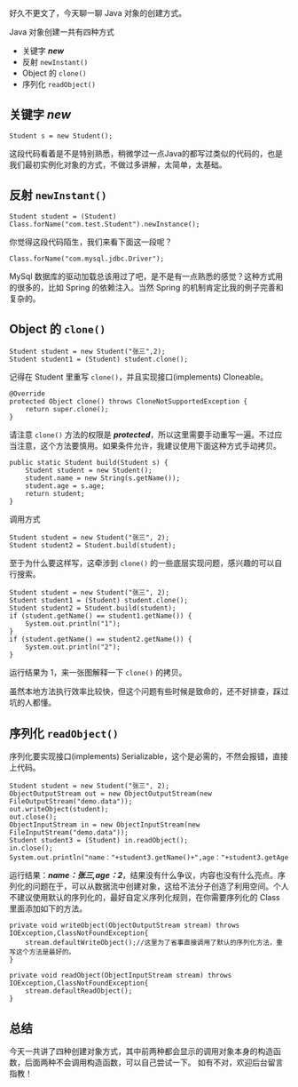 好久不更文了，今天聊一聊 Java 对象的创建方式。

Java 对象创建一共有四种方式

- 关键字 ***new*** 
- 反射 ```newInstant()``` 
- Object 的 ```clone()```
- 序列化 ```readObject()```

## 关键字 ***new***
```
Student s = new Student();
```
这段代码看着是不是特别熟悉，稍微学过一点Java的都写过类似的代码的，也是我们最初实例化对象的方式，不做过多讲解，太简单，太基础。

## 反射 ```newInstant()```
```
Student student = (Student) Class.forName("com.test.Student").newInstance();
```
你觉得这段代码陌生，我们来看下面这一段呢？
```
Class.forName("com.mysql.jdbc.Driver");
```
MySql 数据库的驱动加载总该用过了吧，是不是有一点熟悉的感觉？这种方式用的很多的，比如 Spring 的依赖注入。当然 Spring 的机制肯定比我的例子完善和复杂的。
## Object 的 ```clone()```
```
Student student = new Student("张三",2);
Student student1 = (Student) student.clone();
```

记得在 Student 里重写 ```clone()```，并且实现接口(implements) Cloneable。

```
@Override
protected Object clone() throws CloneNotSupportedException {
    return super.clone();
}
```

请注意 ```clone()``` 方法的权限是 ***protected***，所以这里需要手动重写一遍。不过应当注意，这个方法要慎用。如果条件允许，我建议使用下面这种方式手动拷贝。

```
public static Student build(Student s) {
    Student student = new Student();
    student.name = new String(s.getName());
    student.age = s.age;
    return student;
}
```

调用方式

```
Student student = new Student("张三", 2);
Student student2 = Student.build(student);
```
至于为什么要这样写，这牵涉到 ```clone()``` 的一些底层实现问题，感兴趣的可以自行搜索。
```
Student student = new Student("张三", 2);
Student student1 = (Student) student.clone();
Student student2 = Student.build(student);
if (student.getName() == student1.getName()) {
    System.out.println("1");
}
if (student.getName() == student2.getName()) {
    System.out.println("2");
}
```
运行结果为 1，来一张图解释一下 ```clone()``` 的拷贝。

虽然本地方法执行效率比较快，但这个问题有些时候是致命的，还不好排查，踩过坑的人都懂。
## 序列化 ```readObject()```
序列化要实现接口(implements) Serializable，这个是必需的，不然会报错，直接上代码。
```
Student student = new Student("张三", 2);
ObjectOutputStream out = new ObjectOutputStream(new FileOutputStream("demo.data"));
out.writeObject(student);
out.close();
ObjectInputStream in = new ObjectInputStream(new FileInputStream("demo.data"));
Student student3 = (Student) in.readObject();
in.close();
System.out.println("name："+student3.getName()+",age："+student3.getAge());
```
运行结果：***name：张三,age：2***，结果没有什么争议，内容也没有什么亮点。序列化的问题在于，可以从数据流中创建对象，这给不法分子创造了利用空间。个人不建议使用默认的序列化的，最好自定义序列化规则，在你需要序列化的 Class 里面添加如下的方法。
```
private void writeObject(ObjectOutputStream stream) throws IOException,ClassNotFoundException{
    stream.defaultWriteObject();//这里为了省事直接调用了默认的序列化方法，重写这个方法是最好的。
}

private void readObject(ObjectInputStream stream) throws IOException,ClassNotFoundException{
    stream.defaultReadObject();
}
```

## 总结
今天一共讲了四种创建对象方式，其中前两种都会显示的调用对象本身的构造函数，后面两种不会调用构造函数，可以自己尝试一下。
如有不对，欢迎后台留言指教！
